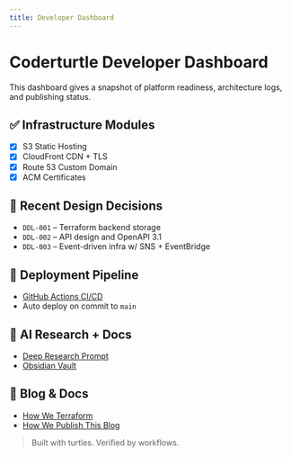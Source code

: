 ```yaml
---
title: Developer Dashboard
---
```


# Coderturtle Developer Dashboard

This dashboard gives a snapshot of platform readiness, architecture logs, and publishing status.

## ✅ Infrastructure Modules

- [x] S3 Static Hosting
- [x] CloudFront CDN + TLS
- [x] Route 53 Custom Domain
- [x] ACM Certificates

## 📄 Recent Design Decisions

- `DDL-001` – Terraform backend storage
- `DDL-002` – API design and OpenAPI 3.1
- `DDL-003` – Event-driven infra w/ SNS + EventBridge

## 🚀 Deployment Pipeline

- [GitHub Actions CI/CD](https://github.com/coderturtle/coderturtle.io/actions)
- Auto deploy on commit to `main`

## 🧠 AI Research + Docs

- [Deep Research Prompt](sandbox:/mnt/data/Deep_Research_Prompt_with_AI_Reasoning_Structurizr_SSDLC.txt)
- [Obsidian Vault](sandbox:/mnt/data/Obsidian_Coderturtle_FullStack_DevOps_Update.zip)

## 📝 Blog & Docs

- [How We Terraform](./secure-terraform-setup)
- [How We Publish This Blog](./how-we-publish-this-blog)

> Built with turtles. Verified by workflows.
